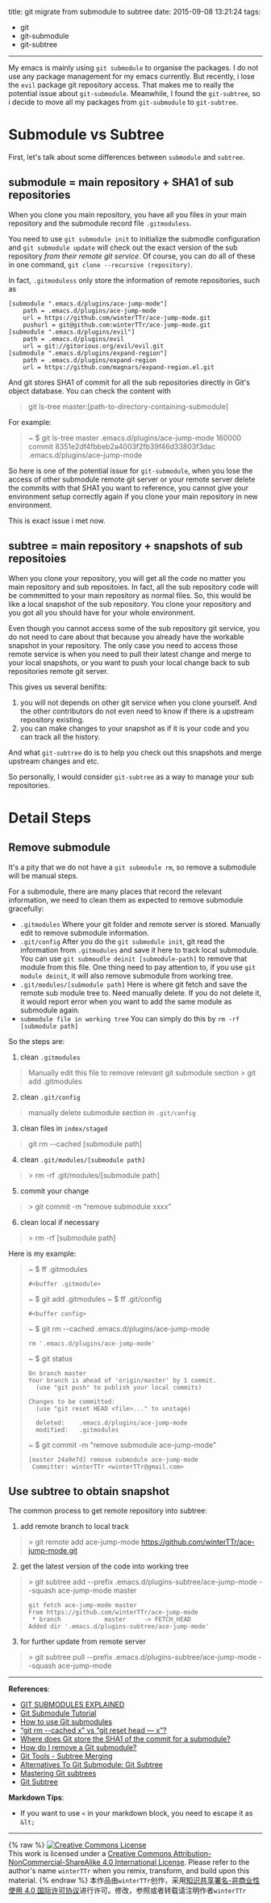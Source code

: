 title: git migrate from submodule to subtree
date: 2015-09-08 13:21:24
tags:
  - git
  - git-submodule
  - git-subtree
---

My emacs is mainly using `git submodule` to organise the packages. I do not use any package management for my emacs currently. But recently, i lose the `evil` package git repository access. That makes me to really the potential issue about `git-submodule`. Meanwhile, I found the `git-subtree`, so i decide to move all my packages from `git-submodule` to `git-subtree`.


<!--more-->


# Submodule vs Subtree
First, let's talk about some differences between `submodule` and `subtree`.

## submodule = main repository + SHA1 of sub repositories

When you clone you main repository, you have all you files in your main repository and the submodule record file `.gitmoduless`.

You need to use `git submodule init` to initialize the submodle configuration and `git submodule update` will check out the exact version of the sub repository *from their remote git service*. Of course, you can do all of these in one command, `git clone --recursive (repository)`.

In fact, `.gitmoduless` only store the information of  remote repositories, such as 
```
[submodule ".emacs.d/plugins/ace-jump-mode"]
    path = .emacs.d/plugins/ace-jump-mode
    url = https://github.com/winterTTr/ace-jump-mode.git
    pushurl = git@github.com:winterTTr/ace-jump-mode.git
[submodule ".emacs.d/plugins/evil"]
    path = .emacs.d/plugins/evil
    url = git://gitorious.org/evil/evil.git
[submodule ".emacs.d/plugins/expand-region"]
    path = .emacs.d/plugins/expand-region
    url = https://github.com/magnars/expand-region.el.git
```


And git stores SHA1 of commit for all the sub repositories directly in Git's object database. You can check the content with
> git ls-tree master:[path-to-directory-containing-submodule]

For example:

> ~ $ git ls-tree master .emacs.d/plugins/ace-jump-mode
> 160000 commit 8351e2df4fbbeb2a4003f2fb39f46d33803f3dac	.emacs.d/plugins/ace-jump-mode

So here is one of the potential issue for `git-submodule`, when you lose the access of other submodule remote git server or your remote server delete the commits with that SHA1 you want to reference, you cannot give your environment setup correctly again if you clone your main repository in new environment.

This is exact issue i met now.




## subtree = main repository + snapshots of sub repositoies
When you clone your repository, you will get all the code no matter you main repository and sub repositoies. In fact, all the sub repository code will be commmitted to your main repository as normal files. So, this would be like a local snapshot of the sub repository. You clone your repository and you got all you should have for your whole environment.

Even though you cannot access some of the sub repository git service, you do not need to care about that because you already have the workable snapshot in your repository. The only case you need to access those remote service is when you need to pull their latest change and merge to your local snapshots, or you want to push your local change back to sub repositories remote git server.

This gives us several benifits:
1. you will not depends on other git service when you clone yourself. And the other contributors do not even need to know if there is a upstream repository existing.
3. you can make changes to your snapshot as if it is your code and you can track all the history.

And what `git-subtree` do is to help you check out this snapshots and merge upstream changes and etc.

So personally, I would consider `git-subtree` as a way to manage your sub repositories.


# Detail Steps

## Remove submodule

It's a pity that we do not have a `git submodule rm`, so remove a submodule will be manual steps.

For a submodule, there are many places that record the relevant information, we need to clean them as expected to remove submodule gracefully:
- `.gitmodules`
Where your git folder and remote server is stored. Manually edit to remove submodule information.
- `.git/config`
After you do the `git submodule init`, git read the information from `.gitmodules` and save it here to track local submodule. You can use `git submoudle deinit [submodule-path]` to remove that module from this file. One thing need to pay attention to, if you use `git module deinit`, it will also remove submodule from working tree.
- `.git/modules/[submodule path]`
Here is where git fetch and save the remote sub module tree to. Need manually delete. If you do not delete it, it would report error when you want to add the same module as submodule again.
- `submodule file in working tree`
You can simply do this by `rm -rf [submodule path]`

So the steps are:

1. clean `.gitmodules`
> Manually edit this file to remove relevant git submodule section
> &gt; git add .gitmodules

2. clean `.git/config`
> manually delete submodule section in `.git/config`

3. clean files in `index/staged`
> git rm --cached [submodule path]

4. clean `.git/modules/[submodule path]`
> &gt; rm -rf .git/modules/[submodule path]

5. commit your change
> &gt; git commit -m "remove submodule xxxx"

6. clean local if necessary
> &gt; rm -rf [submodule path]

Here is my example:

> ~ $ ff .gitmodules
>
>     #<buffer .gitmodule>
>
> ~ $ git add .gitmodules
> ~ $ ff .git/config
>
>     #<buffer config>
>
> ~ $ git rm --cached .emacs.d/plugins/ace-jump-mode
>
>     rm '.emacs.d/plugins/ace-jump-mode'
>
> ~ $ git status
>
>     On branch master
>     Your branch is ahead of 'origin/master' by 1 commit.
>       (use "git push" to publish your local commits)
> 
>     Changes to be committed:
>       (use "git reset HEAD <file>..." to unstage)
> 
>       deleted:    .emacs.d/plugins/ace-jump-mode
>       modified:   .gitmodules
> 
> ~ $ git commit -m "remove submodule ace-jump-mode"
> 
>     [master 24a9e7d] remove submodule ace-jump-mode
>      Committer: winterTTr <winterTTr@gmail.com>

## Use subtree to obtain snapshot

The common process to get remote repository into subtree:
1. add remote branch to local track
> &gt; git remote add ace-jump-mode https://github.com/winterTTr/ace-jump-mode.git

2. get the latest version of the code into working tree
> &gt; git subtree add --prefix .emacs.d/plugins-subtree/ace-jump-mode --squash ace-jump-mode master
>
>     git fetch ace-jump-mode master
>     From https://github.com/winterTTr/ace-jump-mode
>      * branch            master     -> FETCH_HEAD
>     Added dir '.emacs.d/plugins-subtree/ace-jump-mode'

3. for further update from remote server
> &gt; git subtree pull --prefix .emacs.d/plugins-subtree/ace-jump-mode --squash ace-jump-mode



---

**References**:

- [GIT SUBMODULES EXPLAINED](http://longair.net/blog/2010/06/02/git-submodules-explained/)
- [Git Submodule Tutorial](https://git.wiki.kernel.org/index.php/GitSubmoduleTutorial)
- [How to use Git submodules](http://blog.joncairns.com/2011/10/how-to-use-git-submodules/)
- [“git rm --cached x” vs “git reset head — x”?](http://stackoverflow.com/questions/5798930/git-rm-cached-x-vs-git-reset-head-x)
- [Where does Git store the SHA1 of the commit for a submodule?](http://stackoverflow.com/questions/5033441/where-does-git-store-the-sha1-of-the-commit-for-a-submodule)
- [How do I remove a Git submodule?](http://stackoverflow.com/questions/1260748/how-do-i-remove-a-git-submodule)
- [Git Tools - Subtree Merging](https://git-scm.com/book/en/v1/Git-Tools-Subtree-Merging)
- [Alternatives To Git Submodule: Git Subtree](http://blogs.atlassian.com/2013/05/alternatives-to-git-submodule-git-subtree/)
- [Mastering Git subtrees](https://medium.com/@porteneuve/mastering-git-subtrees-943d29a798ec)
- [Git Subtree](http://git-memo.readthedocs.org/en/latest/subtree.html)

**Markdown Tips**:
- If you want to use `<` in your markdown block, you need to escape it as `&lt;`

---
{% raw %}
<a rel="license" href="http://creativecommons.org/licenses/by-nc-sa/4.0/"><img alt="Creative Commons License" style="border-width:0" src="https://i.creativecommons.org/l/by-nc-sa/4.0/88x31.png" /></a><br />This work is licensed under a <a rel="license" href="http://creativecommons.org/licenses/by-nc-sa/4.0/">Creative Commons Attribution-NonCommercial-ShareAlike 4.0 International License</a>.
Please refer to the author's name `winterTTr` when you remix, transform, and build upon this material. 
{% endraw %}
本作品由`winterTTr`创作，采用[知识共享署名-非商业性使用 4.0 国际许可协议](http://creativecommons.org/licenses/by-nc-sa/4.0/)进行许可。修改，参照或者转载请注明作者`winterTTr`
